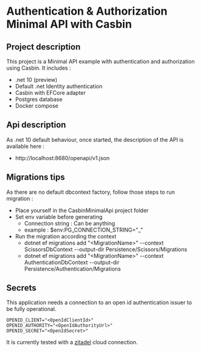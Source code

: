 # Authentication & Authorization Minimal API with Casbin

## Project description
This project is a Minimal API example with authentication and authorization using Casbin.
It includes :
- .net 10 (preview)
- Default .net Identity authentication
- Casbin with EFCore adapter
- Postgres database
- Docker compose

## Api description
As .net 10 default behaviour, once started, the description of the API is available here :
- http://localhost:8680/openapi/v1.json

## Migrations tips
As there are no default dbcontext factory, follow those steps to run migration :
- Place yourself in the CasbinMinimalApi project folder
- Set env variable before generating
  - Connection string : Can be anything
  - example : $env:PG_CONNECTION_STRING="_"
- Run the migration according the context
  - dotnet ef migrations add "\<MigrationName\>" --context ScissorsDbContext --output-dir Persistence/Scissors/Migrations
  - dotnet ef migrations add "\<MigrationName\>" --context AuthenticationDbContext --output-dir Persistence/Authentication/Migrations

## Secrets
This application needs a connection to an open id authentication issuer to be fully operational.
```env
OPENID_CLIENT="<OpenIdClientId>"
OPENID_AUTHORITY="<OpenIdAuthorityUrl>"
OPENID_SECRET="<OpenIdSecret>"
```
It is currently tested with a [zitadel](https://zitadel.com/) cloud connection.